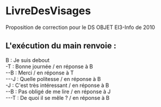 LivreDesVisages
===============

Proposition de correction pour le DS OBJET EI3-Info de 2010

L'exécution du main renvoie :
-----------------------------
B : Je suis debout  
-T : Bonne journée / en réponse à B  
--B : Merci / en réponse à T  
---J : Quelle politesse / en réponse à B  
-J : C'est très intéressant / en réponse à B  
--B : Pas obligé de me lire / en réponse à J  
---T : De quoi il se mêle ? / en réponse à B